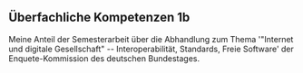 ## Überfachliche Kompetenzen 1b
Meine Anteil der Semesterarbeit über die Abhandlung zum Thema '"Internet und digitale Gesellschaft" -- Interoperabilität, Standards, Freie Software' der Enquete-Kommission des deutschen Bundestages.
